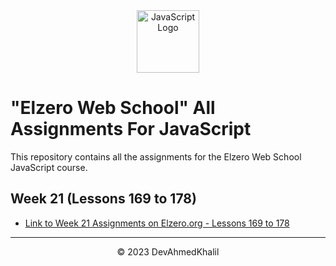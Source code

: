 <div align="center">
  <img src="https://upload.wikimedia.org/wikipedia/commons/6/6a/JavaScript-logo.png" alt="JavaScript Logo" width="100" height="100">
</div>

# "Elzero Web School" All Assignments For JavaScript

This repository contains all the assignments for the Elzero Web School JavaScript course.

## Week 21 (Lessons 169 to 178)

- [Link to Week 21 Assignments on Elzero.org - Lessons 169 to 178](https://elzero.org/javascript-bootcamp-assignments-lesson-from-169-to-178/)

---
<div align="center">
  &copy; 2023 DevAhmedKhalil
</div>

